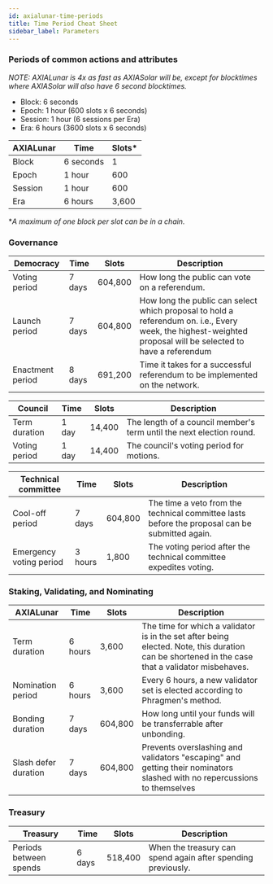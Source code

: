 ```yaml
---
id: axialunar-time-periods
title: Time Period Cheat Sheet
sidebar_label: Parameters
---
```


### Periods of common actions and attributes

_NOTE: AXIALunar is 4x as fast as AXIASolar will be, except for blocktimes where AXIASolar will also have 6 second blocktimes._

- Block: 6 seconds
- Epoch: 1 hour (600 slots x 6 seconds)
- Session: 1 hour (6 sessions per Era)
- Era: 6 hours (3600 slots x 6 seconds)

| AXIALunar  | Time      | Slots\* |
| ------- | --------- | ------- |
| Block   | 6 seconds | 1       |
| Epoch   | 1 hour    | 600     |
| Session | 1 hour    | 600     |
| Era     | 6 hours   | 3,600   |

\*_A maximum of one block per slot can be in a chain._

### Governance

| Democracy        | Time   | Slots   | Description                                                                                                                                                  |
| ---------------- | ------ | ------- | ------------------------------------------------------------------------------------------------------------------------------------------------------------ |
| Voting period    | 7 days | 604,800 | How long the public can vote on a referendum.                                                                                                                |
| Launch period    | 7 days | 604,800 | How long the public can select which proposal to hold a referendum on. i.e., Every week, the highest-weighted proposal will be selected to have a referendum |
| Enactment period | 8 days | 691,200 | Time it takes for a successful referendum to be implemented on the network.                                                                                  |

| Council       | Time  | Slots  | Description                                                          |
| ------------- | ----- | ------ | -------------------------------------------------------------------- |
| Term duration | 1 day | 14,400 | The length of a council member's term until the next election round. |
| Voting period | 1 day | 14,400 | The council's voting period for motions.                             |

| Technical committee     | Time    | Slots   | Description                                                                                    |
| ----------------------- | ------- | ------- | ---------------------------------------------------------------------------------------------- |
| Cool-off period         | 7 days  | 604,800 | The time a veto from the technical committee lasts before the proposal can be submitted again. |
| Emergency voting period | 3 hours | 1,800   | The voting period after the technical committee expedites voting.                              |

### Staking, Validating, and Nominating

| AXIALunar               | Time    | Slots   | Description                                                                                                                                     |
| -------------------- | ------- | ------- | ----------------------------------------------------------------------------------------------------------------------------------------------- |
| Term duration        | 6 hours | 3,600   | The time for which a validator is in the set after being elected. Note, this duration can be shortened in the case that a validator misbehaves. |
| Nomination period    | 6 hours | 3,600   | Every 6 hours, a new validator set is elected according to Phragmen's method.                                                                   |
| Bonding duration     | 7 days  | 604,800 | How long until your funds will be transferrable after unbonding.                                                                                |
| Slash defer duration | 7 days  | 604,800 | Prevents overslashing and validators "escaping" and getting their nominators slashed with no repercussions to themselves                        |

### Treasury

| Treasury               | Time   | Slots   | Description                                                  |
| ---------------------- | ------ | ------- | ------------------------------------------------------------ |
| Periods between spends | 6 days | 518,400 | When the treasury can spend again after spending previously. |
